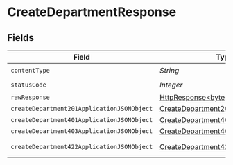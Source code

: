# CreateDepartmentResponse


## Fields

| Field                                                                                                                    | Type                                                                                                                     | Required                                                                                                                 | Description                                                                                                              |
| ------------------------------------------------------------------------------------------------------------------------ | ------------------------------------------------------------------------------------------------------------------------ | ------------------------------------------------------------------------------------------------------------------------ | ------------------------------------------------------------------------------------------------------------------------ |
| `contentType`                                                                                                            | *String*                                                                                                                 | :heavy_check_mark:                                                                                                       | N/A                                                                                                                      |
| `statusCode`                                                                                                             | *Integer*                                                                                                                | :heavy_check_mark:                                                                                                       | N/A                                                                                                                      |
| `rawResponse`                                                                                                            | [HttpResponse<byte[]>](https://docs.oracle.com/en/java/javase/11/docs/api/java.net.http/java/net/http/HttpResponse.html) | :heavy_minus_sign:                                                                                                       | N/A                                                                                                                      |
| `createDepartment201ApplicationJSONObject`                                                                               | [CreateDepartment201ApplicationJSON](../../models/operations/CreateDepartment201ApplicationJSON.md)                      | :heavy_minus_sign:                                                                                                       | Created                                                                                                                  |
| `createDepartment401ApplicationJSONObject`                                                                               | [CreateDepartment401ApplicationJSON](../../models/operations/CreateDepartment401ApplicationJSON.md)                      | :heavy_minus_sign:                                                                                                       | Unauthenticated                                                                                                          |
| `createDepartment403ApplicationJSONObject`                                                                               | [CreateDepartment403ApplicationJSON](../../models/operations/CreateDepartment403ApplicationJSON.md)                      | :heavy_minus_sign:                                                                                                       | Forbidden                                                                                                                |
| `createDepartment422ApplicationJSONObject`                                                                               | [CreateDepartment422ApplicationJSON](../../models/operations/CreateDepartment422ApplicationJSON.md)                      | :heavy_minus_sign:                                                                                                       | Invalid data posted                                                                                                      |